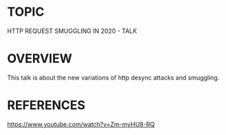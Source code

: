 # TOPIC
HTTP REQUEST SMUGGLING IN 2020 - TALK

# OVERVIEW
This talk is about the new variations of http desync attacks and smuggling.

# REFERENCES
https://www.youtube.com/watch?v=Zm-myHU8-RQ
